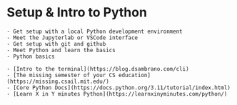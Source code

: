 # Setup & Intro to Python

```{topic} Learning Objectives
- Get setup with a local Python development environment
- Meet the Jupyterlab or VSCode interface
- Get setup with git and github
- Meet Python and learn the basics
- Python basics
```
<!-- - Get setup with UCSD Datahub or local Python environment -->

```{topic} Additional Resources
- [Intro to the terminal](https://blog.dsambrano.com/cli)
- [The missing semester of your CS education](https://missing.csail.mit.edu/)
- [Core Python Docs](https://docs.python.org/3.11/tutorial/index.html)
- [Learn X in Y minutes Python](https://learnxinyminutes.com/python/)
```
